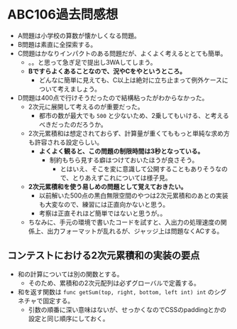# ABC106過去問感想

- A問題は小学校の算数が懐かしくなる問題。
- B問題は素直に全探索する。
- C問題はかなりインパクトのある問題だが、よくよく考えるととても簡単。
  - 。。と思って急ぎ足で提出し3WAしてしまう。
  - **Bですらよくあることなので、況やCをやというところ。**
    - どんなに簡単に見えても、C以上は絶対に立ち止まって例外ケースについて考えましょう。
- D問題は400点で行けそうだったので結構粘ったがわからなかった。
  - 2次元に展開して考えるのが重要だった。
    - 都市の数が最大でも `500` と少ないため、2乗してもいける、と考えるべきだったのだろうか。
  - 2次元累積和は想定されておらず、計算量が重くてももっと単純な求め方も許容される設定らしい。
    - **よくよく観ると、この問題の制限時間は3秒となっている。**
      - 制約もちら見する癖はつけておいたほうが良さそう。
        - とはいえ、そこを変に意識して公開することもありそうなので、とりあえずこれについては様子見。
  - **2次元累積和を使う易しめの問題として覚えておきたい。**
    - 以前解いた500点の黒白無限空間のやつは2次元累積和のあとの実装も大変なので、練習には正直向かないと思う。
    - 考察は正直それほど簡単ではないと思うが。。
  - ちなみに、手元の環境で書いたコードを試すと、入出力の処理速度の関係上、出力フォーマットが乱れるが、ジャッジ上は問題なくACする。

## コンテストにおける2次元累積和の実装の要点

- 和の計算については別の関数とする。
  - そのため、累積和の2次元配列は必ずグローバルで定義する。
- 和を返す関数は `func getSum(top, right, bottom, left int) int` のシグネチャで固定する。
  - 引数の順番に深い意味はないが、せっかくなのでCSSのpaddingとかの設定と同じ順序にしておく。
